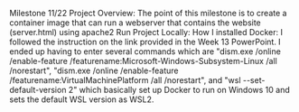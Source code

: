 Milestone 11/22
    Project Overview: The point of this milestone is to create a container image that can run a webserver that contains the website (server.html) using apache2
    Run Project Locally:
        How I installed Docker: I followed the instruction on the link provided in the Week 13 PowerPoint. I ended up having to enter several commands which are "dism.exe /online /enable-feature /featurename:Microsoft-Windows-Subsystem-Linux /all /norestart", "dism.exe /online /enable-feature /featurename:VirtualMachinePlatform /all /norestart", and "wsl --set-default-version 2" which basically set up Docker to run on Windows 10 and sets the default WSL version as WSL2.